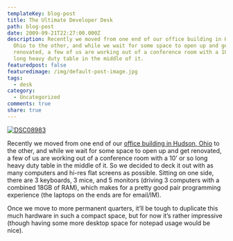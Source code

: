 ```yaml
---
templateKey: blog-post
title: The Ultimate Developer Desk
path: blog-post
date: 2009-09-21T22:27:00.000Z
description: Recently we moved from one end of our office building in Hudson,
  Ohio to the other, and while we wait for some space to open up and get
  renovated, a few of us are working out of a conference room with a 10’ or so
  long heavy duty table in the middle of it.
featuredpost: false
featuredimage: /img/default-post-image.jpg
tags:
  - desk
category:
  - Uncategorized
comments: true
share: true
---
```

[![DSC08983](https://stevesmithblog.com/files/media/image/WindowsLiveWriter/TheUltimateDeveloperDesk_122EA/DSC08983_thumb.jpg "DSC08983")](http://stevesmithblog.com/files/media/image/WindowsLiveWriter/TheUltimateDeveloperDesk_122EA/DSC08983.jpg)

Recently we moved from one end of our [office building in Hudson, Ohio](http://distinctivespacesllc.com/) to the other, and while we wait for some space to open up and get renovated, a few of us are working out of a conference room with a 10’ or so long heavy duty table in the middle of it. So we decided to deck it out with as many computers and hi-res flat screens as possible. Sitting on one side, there are 3 keyboards, 3 mice, and 5 monitors (driving 3 computers with a combined 18GB of RAM), which makes for a pretty good pair programming experience (the laptops on the ends are for email/IM).

Once we move to more permanent quarters, it’ll be tough to duplicate this much hardware in such a compact space, but for now it’s rather impressive (though having some more desktop space for notepad usage would be nice).